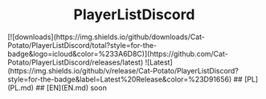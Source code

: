 <h1 align="center">PlayerListDiscord</h1>
[![downloads](https://img.shields.io/github/downloads/Cat-Potato/PlayerListDiscord/total?style=for-the-badge&logo=icloud&color=%233A6D8C)](https://github.com/Cat-Potato/PlayerListDiscord/releases/latest)
![Latest](https://img.shields.io/github/v/release/Cat-Potato/PlayerListDiscord?style=for-the-badge&label=Latest%20Release&color=%23D91656)
## [PL](PL.md)
## [EN](EN.md) soon
